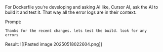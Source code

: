 
For Dockerfile you're developing and asking AI like, Cursor AI, ask the AI to build it and test it. That way all the error logs are in their context.

Prompt:
```
Thanks for the recent changes. lets test the build. look for any errors
```

Result:
![[Pasted image 20250518022604.png]]